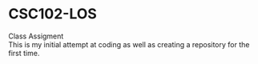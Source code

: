 # CSC102-LOS
Class Assigment</br>
This is my initial attempt at coding as well as creating a repository for the first time.
